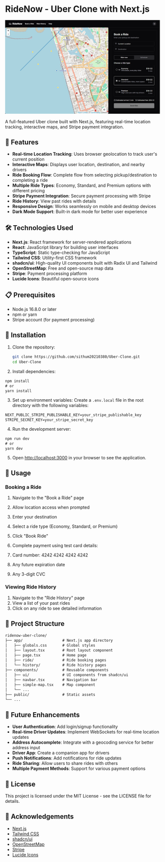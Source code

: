 # RideNow - Uber Clone with Next.js

![RideNow App](public/book_ride.png)

A full-featured Uber clone built with Next.js, featuring real-time location tracking, interactive maps, and Stripe payment integration.

## 🚀 Features

- **Real-time Location Tracking**: Uses browser geolocation to track user's current position
- **Interactive Maps**: Displays user location, destination, and nearby drivers
- **Ride Booking Flow**: Complete flow from selecting pickup/destination to completing a ride
- **Multiple Ride Types**: Economy, Standard, and Premium options with different pricing
- **Stripe Payment Integration**: Secure payment processing with Stripe
- **Ride History**: View past rides with details
- **Responsive Design**: Works seamlessly on mobile and desktop devices
- **Dark Mode Support**: Built-in dark mode for better user experience

## 🛠️ Technologies Used

- **Next.js**: React framework for server-rendered applications
- **React**: JavaScript library for building user interfaces
- **TypeScript**: Static type-checking for JavaScript
- **Tailwind CSS**: Utility-first CSS framework
- **shadcn/ui**: High-quality UI components built with Radix UI and Tailwind
- **OpenStreetMap**: Free and open-source map data
- **Stripe**: Payment processing platform
- **Lucide Icons**: Beautiful open-source icons

## 📋 Prerequisites

- Node.js 16.8.0 or later
- npm or yarn
- Stripe account (for payment processing)

## 🔧 Installation

1. Clone the repository:
   ```bash
   git clone https://github.com/sithum20210380/Uber-Clone.git
   cd Uber-Clone

2. Install dependencies:

```shellscript
npm install
# or
yarn install
```


3. Set up environment variables:
Create a `.env.local` file in the root directory with the following variables:

```plaintext
NEXT_PUBLIC_STRIPE_PUBLISHABLE_KEY=your_stripe_publishable_key
STRIPE_SECRET_KEY=your_stripe_secret_key
```


4. Run the development server:

```shellscript
npm run dev
# or
yarn dev
```


5. Open [http://localhost:3000](http://localhost:3000) in your browser to see the application.


## 🚗 Usage

### Booking a Ride

1. Navigate to the "Book a Ride" page
2. Allow location access when prompted
3. Enter your destination
4. Select a ride type (Economy, Standard, or Premium)
5. Click "Book Ride"
6. Complete payment using test card details:

1. Card number: 4242 4242 4242 4242
2. Any future expiration date
3. Any 3-digit CVC





### Viewing Ride History

1. Navigate to the "Ride History" page
2. View a list of your past rides
3. Click on any ride to see detailed information


## 📁 Project Structure

```
ridenow-uber-clone/
├── app/                  # Next.js app directory
│   ├── globals.css       # Global styles
│   ├── layout.tsx        # Root layout component
│   ├── page.tsx          # Home page
│   ├── ride/             # Ride booking pages
│   └── history/          # Ride history pages
├── components/           # Reusable components
│   ├── ui/               # UI components from shadcn/ui
│   ├── navbar.tsx        # Navigation bar
│   ├── simple-map.tsx    # Map component
│   └── ...
├── public/               # Static assets
└── ...
```

## 🔮 Future Enhancements

- **User Authentication**: Add login/signup functionality
- **Real-time Driver Updates**: Implement WebSockets for real-time location updates
- **Address Autocomplete**: Integrate with a geocoding service for better address input
- **Driver App**: Create a companion app for drivers
- **Push Notifications**: Add notifications for ride updates
- **Ride Sharing**: Allow users to share rides with others
- **Multiple Payment Methods**: Support for various payment options


## 📄 License

This project is licensed under the MIT License - see the LICENSE file for details.

## 🙏 Acknowledgements

- [Next.js](https://nextjs.org/)
- [Tailwind CSS](https://tailwindcss.com/)
- [shadcn/ui](https://ui.shadcn.com/)
- [OpenStreetMap](https://www.openstreetmap.org/)
- [Stripe](https://stripe.com/)
- [Lucide Icons](https://lucide.dev/)
```
